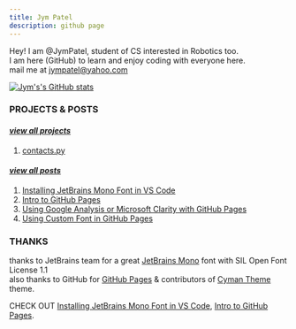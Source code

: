 ```yaml
---
title: Jym Patel
description: github page
---
```


Hey! I am @JymPatel, student of CS interested in Robotics too.  
I am here (GitHub) to learn and enjoy coding with everyone here.  
mail me at jympatel@yahoo.com

[![Jym's's GitHub stats](https://github-readme-stats.vercel.app/api?username=JymPatel&count_private=true&show_icons=true&icon_color=159957&title_color=159957&text_color=1e6bb8&border_color=1e6bb8&border_radius=12&font=https://github.com/JymPatel/JymPatel/blob/website/assets/more/jetbrain-font.css)](https://github.com/JymPatel/github-readme-stats)  


### PROJECTS & POSTS

#### [*view all projects*](data/more/programs.md)  
1. [contacts.py](data/programs/contacts.md)  

#### [*view all posts*](data/more/posts.md)  
1. [Installing JetBrains Mono Font in VS Code](data/posts/Installing-JBMonoText-toVSCode.md)  
2. [Intro to GitHub Pages](data/posts/2022-03-06-gitpages.md)  
3. [Using Google Analysis or Microsoft Clarity with GitHub Pages](data/posts/gitpage-analysis.md)  
4. [Using Custom Font in GitHub Pages](data/posts/jbmono-in-githubpages.md)


### THANKS

thanks to JetBrains team for a great [JetBrains Mono](https://www.jetbrains.com/lp/mono/#how-to-install) font with SIL Open Font License 1.1  
also thanks to GitHub for [GitHub Pages](https://pages.github.com/) & contributors of [Cyman Theme](https://github.com/pages-themes/cayman) theme.  
  
CHECK OUT [Installing JetBrains Mono Font in VS Code](data/posts/Installing-JBMonoText-toVSCode.md), [Intro to GitHub Pages](data/posts/2022-03-06-gitpages.md).  
